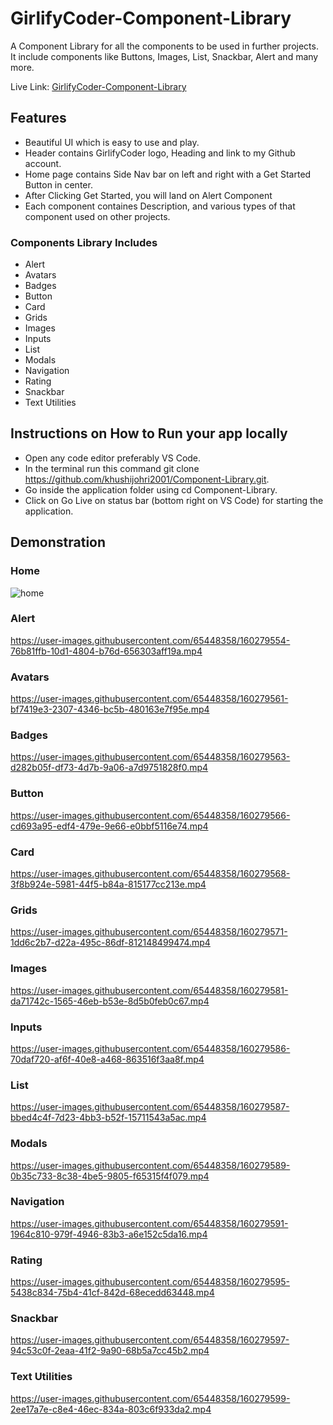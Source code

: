 # GirlifyCoder-Component-Library
A Component Library for all the components to be used in further projects. It include components like Buttons, Images, List, Snackbar, Alert and  many more.

Live Link: [GirlifyCoder-Component-Library](https://girlifycoder-component-library.netlify.app/)

## Features
- Beautiful UI which is easy to use and play.
- Header contains GirlifyCoder logo, Heading and link to my Github account.
- Home page contains Side Nav bar on left and right with a Get Started Button in center.
- After Clicking Get Started, you will land on Alert Component
- Each component containes Description, and various types of that component used on other projects.

### Components Library Includes
- Alert
- Avatars
- Badges
- Button
- Card
- Grids
- Images
- Inputs
- List
- Modals
- Navigation
- Rating
- Snackbar
- Text Utilities


## Instructions on How to Run your app locally
- Open any code editor preferably VS Code.
- In the terminal run this command git clone https://github.com/khushijohri2001/Component-Library.git.
- Go inside the application folder using cd Component-Library.
- Click on Go Live on status bar (bottom right on VS Code) for starting the application.


## Demonstration

### Home
![home](https://user-images.githubusercontent.com/65448358/160279577-c7ce46cd-27ee-41a6-8365-964b9252cd77.png)



### Alert
https://user-images.githubusercontent.com/65448358/160279554-76b81ffb-10d1-4804-b76d-656303aff19a.mp4


### Avatars



https://user-images.githubusercontent.com/65448358/160279561-bf7419e3-2307-4346-bc5b-480163e7f95e.mp4


### Badges


https://user-images.githubusercontent.com/65448358/160279563-d282b05f-df73-4d7b-9a06-a7d9751828f0.mp4




### Button



https://user-images.githubusercontent.com/65448358/160279566-cd693a95-edf4-479e-9e66-e0bbf5116e74.mp4


### Card


https://user-images.githubusercontent.com/65448358/160279568-3f8b924e-5981-44f5-b84a-815177cc213e.mp4



### Grids


https://user-images.githubusercontent.com/65448358/160279571-1dd6c2b7-d22a-495c-86df-812148499474.mp4



### Images



https://user-images.githubusercontent.com/65448358/160279581-da71742c-1565-46eb-b53e-8d5b0feb0c67.mp4


### Inputs


https://user-images.githubusercontent.com/65448358/160279586-70daf720-af6f-40e8-a468-863516f3aa8f.mp4



### List


https://user-images.githubusercontent.com/65448358/160279587-bbed4c4f-7d23-4bb3-b52f-15711543a5ac.mp4



### Modals


https://user-images.githubusercontent.com/65448358/160279589-0b35c733-8c38-4be5-9805-f65315f4f079.mp4



### Navigation


https://user-images.githubusercontent.com/65448358/160279591-1964c810-979f-4946-83b3-a6e152c5da16.mp4



### Rating



https://user-images.githubusercontent.com/65448358/160279595-5438c834-75b4-41cf-842d-68ecedd63448.mp4


### Snackbar


https://user-images.githubusercontent.com/65448358/160279597-94c53c0f-2eaa-41f2-9a90-68b5a7cc45b2.mp4



### Text Utilities


https://user-images.githubusercontent.com/65448358/160279599-2ee17a7e-c8e4-46ec-834a-803c6f933da2.mp4



